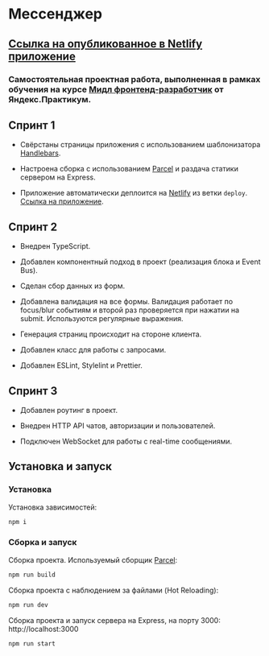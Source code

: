 # Мессенджер
## [Ссылка на oпубликованное в Netlify приложение](https://famous-sherbet-f653e5.netlify.app)

### Самостоятельная проектная работа, выполненная в рамках обучения на курсе [Мидл фронтенд-разработчик](https://praktikum.yandex.ru/middle-frontend/) от Яндекс.Практикум.

## Спринт 1

* Свёрстаны  страницы приложения с использованием шаблонизатора [Handlebars](https://handlebarsjs.com/).

* Настроена сборка с использованием [Parcel](https://parceljs.org/) и раздача статики сервером на Express.

* Приложение автоматически деплоится на [Netlify](https://www.netlify.com/) из ветки `deploy`. [Ссылка на приложение](https://famous-sherbet-f653e5.netlify.app).

## Спринт 2

* Внедрен TypeScript.

* Добавлен компонентный подход в проект (реализация блока и Event Bus).

* Сделан сбор данных из форм.

* Добавлена валидация на все формы. Валидация работает по focus/blur событиям и второй раз проверяется при нажатии на submit. Используются регулярные выражения.

* Генерация страниц происходит на стороне клиента.

* Добавлен класс для работы с запросами.

* Добавлен ESLint, Stylelint и Prettier.

## Спринт 3

* Добавлен роутинг в проект.

* Внедрен HTTP API чатов, авторизации и пользователей.

* Подключен WebSocket для работы с real-time сообщениями.

## Установка и запуск

### Установка

Установка зависимостей:

```bash
npm i
```

### Сборка и запуск

Сборка проекта. Используемый сборщик [Parcel](https://parceljs.org/):

```bash
npm run build
```

Сборка проекта с наблюдением за файлами (Hot Reloading):

```bash
npm run dev
```

Сборка проекта и запуск сервера на Express, на порту 3000: http://localhost:3000

```bash
npm run start
```
